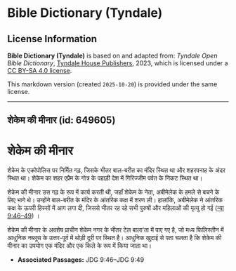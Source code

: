 # Bible Dictionary (Tyndale)

## License Information

**Bible Dictionary (Tyndale)** is based on and adapted from: _Tyndale Open Bible Dictionary_, [Tyndale House Publishers](https://tyndaleopenresources.com/), 2023, which is licensed under a [CC BY-SA 4.0 license](https://creativecommons.org/licenses/by-sa/4.0/legalcode.en).

This markdown version (created `2025-10-20`) is provided under the same license.



--------------------------------

## शेकेम की मीनार (id: 649605)

शेकेम की मीनार
==============

शेकेम के एक्रोपोलिस पर निर्मित गढ़, जिसके भीतर बाल\-बरीत का मंदिर स्थित था और शहरपनाह के अंदर स्थित था। शेकेम का शहर एप्रैम के गोत्र के पहाड़ी देश में गिरिज्जीम पर्वत के निकट स्थित था।

शेकेम की मीनार उस गढ़ के रूप में कार्य करती थी, जहाँ शेकेम के नेता, अबीमेलेक के हमले से बचने के लिए भागे थे। उन्होंने बाल\-बरीत के मंदिर के आंतरिक कक्ष में शरण ली। हालांकि, अबीमेलेक ने आंतरिक कक्ष के ऊपरी हिस्सों में आग लगा दी, जिससे भीतर रह रहे सभी पुरुषों और महिलाओं की मृत्यु हो गई ([न्या 9:46–49](https://ref.ly/Judg9:46-Judg9:49)) ।

शेकेम की मीनार के अवशेष प्राचीन शेकेम नगर के भीतर टेल बाला’ता में पाए गए है, जो मध्य फिलिस्तीन में आधुनिक नब्लूस के उत्तर\-पूर्व में थोड़ी दूरी पर स्थित है। आधुनिक खुदाई से पता चलता है कि शेकेम की मीनार का उपयोग एक मंदिर और एक किले के रूप में किया जाता था।

* **Associated Passages:** JDG 9:46–JDG 9:49


